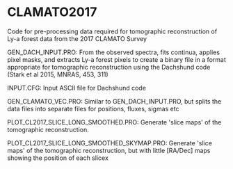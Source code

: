 # CLAMATO2017

Code for pre-processing data required for tomographic reconstruction of Ly-a forest data from the 2017 CLAMATO Survey

GEN_DACH_INPUT.PRO: From the observed spectra, fits continua, applies pixel masks, and extracts Ly-a forest pixels to create a binary file in a format appropriate for tomographic reconstruction using the Dachshund code (Stark et al 2015, MNRAS, 453, 311)

INPUT.CFG: Input ASCII file for Dachshund code

GEN_CLAMATO_VEC.PRO: Similar to GEN_DACH_INPUT.PRO, but splits the data files into separate files for positions, fluxes, sigmas etc

PLOT_CL2017_SLICE_LONG_SMOOTHED.PRO: Generate 'slice maps' of the tomographic reconstruction.

PLOT_CL2017_SLICE_LONG_SMOOTHED_SKYMAP.PRO: Generate 'slice maps' of the tomographic reconstruction, but with little [RA/Dec] maps showing the position of each slicex